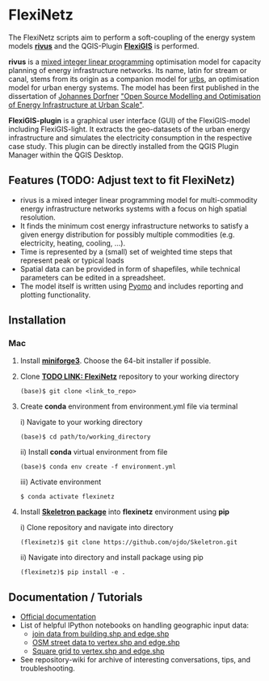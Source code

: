 # FlexiNetz

The FlexiNetz scripts aim to perform a soft-coupling of the energy system models [**rivus**](https://github.com/tum-ens/rivus)
and the QGIS-Plugin [**FlexiGIS**](https://github.com/FlexiGIS/FlexiGIS-plugin) is performed. 

**rivus** is a [mixed integer linear programming](https://en.wikipedia.org/wiki/Integer_programming) optimisation model 
for capacity planning of energy infrastructure networks. Its name, latin for stream or canal, stems from its origin as a 
companion model for [urbs](https://github.com/tum-ens/urbs), an optimisation model for urban energy systems. The model 
has been first published in the dissertation of [Johannes Dorfner](https://github.com/ojdo) ["Open Source Modelling 
and Optimisation of Energy Infrastructure at Urban Scale"](http://nbn-resolving.de/urn/resolver.pl?urn:nbn:de:bvb:91-diss-20161206-1285570-1-6).

**FlexiGIS-plugin** is a graphical user interface (GUI) of the FlexiGIS-model including FlexiGIS-light. It extracts the 
geo-datasets of the urban energy infrastructure and simulates the electricity consumption in the respective case study. 
This plugin can be directly installed from the QGIS Plugin Manager within the QGIS Desktop.

## Features (TODO: Adjust text to fit FlexiNetz)

  * rivus is a mixed integer linear programming model for multi-commodity energy infrastructure networks systems with a 
    focus on high spatial resolution.
  * It finds the minimum cost energy infrastructure networks to satisfy a given energy distribution for possibly multiple 
    commodities (e.g. electricity, heating, cooling, ...).
  * Time is represented by a (small) set of weighted time steps that represent peak or typical loads  
  * Spatial data can be provided in form of shapefiles, while technical parameters can be edited in a spreadsheet.
  * The model itself is written using [Pyomo](https://software.sandia.gov/trac/coopr/wiki/Pyomo) and includes reporting 
    and plotting functionality.

## Installation

### Mac

1. Install [**miniforge3**](https://github.com/conda-forge/miniforge/releases). Choose the 64-bit installer if possible.

2. Clone [**TODO LINK: FlexiNetz**]() repository to your working directory
   
    ```
    (base)$ git clone <link_to_repo>
    ```

3. Create **conda** environment from environment.yml file via terminal
    
    i) Navigate to your working directory
   
    ```
    (base)$ cd path/to/working_directory
    ```

    ii) Install **conda** virtual environment from file
    
    ```
    (base)$ conda env create -f environment.yml
    ```
   
    iii) Activate environment

    ```
    $ conda activate flexinetz
    ```

4. Install [**Skeletron package**](https://github.com/ojdo/Skeletron.git) into **flexinetz** environment using **pip**
    
    i) Clone repository and navigate into directory

    ```
    (flexinetz)$ git clone https://github.com/ojdo/Skeletron.git
    ```      

    ii) Navigate into directory and install package using pip
    
    ```
    (flexinetz)$ pip install -e .
    ```


## Documentation / Tutorials

  * [Official documentation](http://rivus.readthedocs.io/en/latest/)
  * List of helpful IPython notebooks on handling geographic input data:
    + [join data from building.shp and edge.shp](https://nbviewer.jupyter.org/gist/lnksz/6edcd0a877997e9365e808146e9b51fe)
    + [OSM street data to vertex.shp and edge.shp](https://nbviewer.jupyter.org/gist/lnksz/7977c4cff9c529ca137b67b6774c60d7)
    + [Square grid to vertex.shp and edge.shp](https://nbviewer.jupyter.org/gist/lnksz/bd8ce0a79e499479b61ea7b45d5c661d)
  * See repository-wiki for archive of interesting conversations, tips, and troubleshooting.
